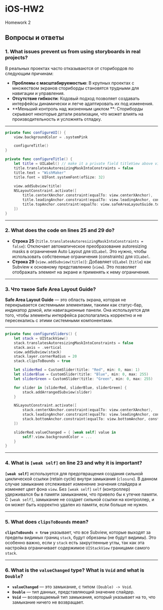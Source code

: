 # iOS-HW2
Homework 2

## Вопросы и ответы

### 1. What issues prevent us from using storyboards in real projects?

В реальных проектах часто отказываются от сторибордов по следующим причинам:

- **Проблемы с масштабируемостью**: В крупных проектах с множеством экранов сториборды становятся трудными для навигации и управления.
- **Отсутствие гибкости**: Кодовый подход позволяет создавать интерфейсы динамически и легче адаптировать их под изменения.
- **Меньший контроль над жизненным циклом **: Сториборды скрывают некоторые детали реализации, что может влиять на производительность и усложнять отладку.

---
```swift
private func configureUI() {
    view.backgroundColor = .systemPink

    configureTitle()
}

private func configureTitle() {
    let title = UILabel() // make it a private field titleView above viewDidLoad()
    title.translatesAutoresizingMaskIntoConstraints = false
    title.text = "WishMaker"
    title.font = UIFont.systemFont(ofSize: 32)
    
    view.addSubview(title)
    NSLayoutConstraint.activate([
        title.centerXAnchor.constraint(equalTo: view.centerXAnchor),
        title.leadingAnchor.constraint(equalTo: view.leadingAnchor, constant: 20),
        title.topAnchor.constraint(equalTo: view.safeAreaLayoutGuide.topAnchor, constant: 30)
    ])
}
```
---

### 2. What does the code on lines 25 and 29 do?

- **Строка 25** (`title.translatesAutoresizingMaskIntoConstraints = false`): Отключает автоматическое преобразование autoresizing masks в ограничения Auto Layout для `UILabel`. Это нужно, чтобы использовать собственные ограничения (constraints) для `UILabel`.
- **Строка 29** (`view.addSubview(title)`): Добавляет `UILabel` (`title`) как Subview к основному представлению (`view`). Это позволяет отображать элемент на экране и применять к нему ограничения.

---

### 3. Что такое Safe Area Layout Guide?

**Safe Area Layout Guide** — это область экрана, которая не перекрывается системными элементами, такими как статус-бар, индикатор домой, или навигационные панели. Она используется для того, чтобы элементы интерфейса располагались корректно и не пересекались с этими системными компонентами.

---
```swift
private func configureSliders() {
    let stack = UIStackView()
    stack.translatesAutoresizingMaskIntoConstraints = false
    stack.axis = .vertical
    view.addSubview(stack)
    stack.layer.cornerRadius = 20
    stack.clipsToBounds = true

    let sliderRed = CustomSlider(title: "Red", min: 0, max: 1)
    let sliderBlue = CustomSlider(title: "Blue", min: 0, max: 255)
    let sliderGreen = CustomSlider(title: "Green", min: 0, max: 255)

    for slider in [sliderRed, sliderBlue, sliderGreen] {
        stack.addArrangedSubview(slider)
    }

    NSLayoutConstraint.activate([
        stack.centerXAnchor.constraint(equalTo: view.centerXAnchor),
        stack.leadingAnchor.constraint(equalTo: view.leadingAnchor, constant: 20),
        stack.bottomAnchor.constraint(equalTo: view.bottomAnchor, constant: -40)
    ])

    sliderRed.valueChanged = { [weak self] value in
        self?.view.backgroundColor = ...
    }
}
```
---

### 4. What is `[weak self]` on line 23 and why it is important?

**`[weak self]`** используется для предотвращения создания сильной циклической ссылки (retain cycle) внутри замыкания (`closure`). В данном случае замыкание отслеживает изменение значения слайдера и изменяет цвет фона `view`. Без `[weak self]` `self` (контроллер) удерживался бы в памяти замыканием, что привело бы к утечке памяти. С `[weak self]`, замыкание не создает сильной ссылки на контроллер, и он может быть корректно удален из памяти, если больше не нужен.

---

### 5. What does `clipsToBounds` mean?

**`clipsToBounds = true`** указывает, что все Subview, которые выходят за пределы видимых границ `stack`, будут обрезаны (не будут видимы). Это особенно важно, если у `stack` есть закругленные углы, так как эта настройка ограничивает содержимое `UIStackView` границами самого `stack`.

---

### 6. What is the `valueChanged` type? What is `Void` and what is `Double`?

- **`valueChanged`** — это замыкание, с типом `(Double) -> Void`.
- **`Double`** — тип данных, представляющий значение слайдер.
- **`Void`** — возвращаемый тип замыкания, который указывает на то, что замыкание ничего не возвращает.

